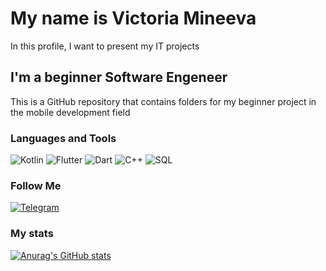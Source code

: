 # My name is Victoria Mineeva
In this profile, I want to present my IT projects

## I'm a beginner Software Engeneer

This is a GitHub repository that contains folders for my beginner project in the mobile development field

### Languages and Tools
![Kotlin](https://img.shields.io/badge/-Kotlin-090909?style=for-the-badge&logo=Kotlin&logoColor=47C5FB)
![Flutter](https://img.shields.io/badge/-Flutter-090909?style=for-the-badge&logo=Flutter&logoColor=47C5FB)
![Dart](https://img.shields.io/badge/-Dart-090909?style=for-the-badge&logo=Dart&logoColor=47C5FB)
![C++](https://img.shields.io/badge/-C++-090909?style=for-the-badge&logo=C%2b%2b&logoColor=47C5FB)
![SQL](https://img.shields.io/badge/-Sql-090909?style=for-the-badge&logo=Sql&logoColor=47C5FB)

### Follow Me
[![Telegram](https://img.shields.io/badge/-Telegram-090909?style=for-the-badge&logo=telegram&logoColor=27A0D9)](https://t.me/jobs_vika_it)

### My stats
[![Anurag's GitHub stats](https://github-readme-stats.vercel.app/api?username=toriamine&theme=prussian)](https://github.com/anuraghazra/github-readme-stats)